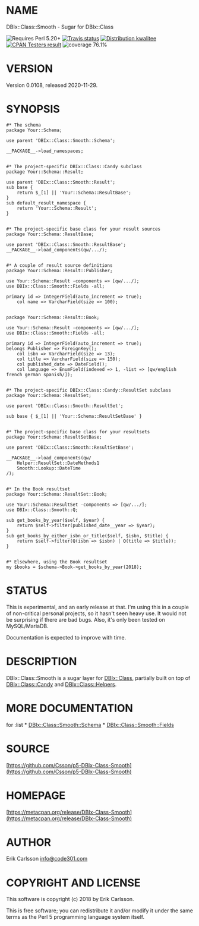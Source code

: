 # NAME

DBIx::Class::Smooth - Sugar for DBIx::Class

<div>
    <p>
    <img src="https://img.shields.io/badge/perl-5.20+-blue.svg" alt="Requires Perl 5.20+" />
    <a href="https://travis-ci.org/Csson/p5-DBIx-Class-Smooth"><img src="https://api.travis-ci.org/Csson/p5-DBIx-Class-Smooth.svg?branch=master" alt="Travis status" /></a>
    <a href="http://cpants.cpanauthors.org/release/CSSON/DBIx-Class-Smooth-0.0108"><img src="http://badgedepot.code301.com/badge/kwalitee/CSSON/DBIx-Class-Smooth/0.0108" alt="Distribution kwalitee" /></a>
    <a href="http://matrix.cpantesters.org/?dist=DBIx-Class-Smooth%200.0108"><img src="http://badgedepot.code301.com/badge/cpantesters/DBIx-Class-Smooth/0.0108" alt="CPAN Testers result" /></a>
    <img src="https://img.shields.io/badge/coverage-76.1%-orange.svg" alt="coverage 76.1%" />
    </p>
</div>

# VERSION

Version 0.0108, released 2020-11-29.

# SYNOPSIS

    #* The schema
    package Your::Schema;

    use parent 'DBIx::Class::Smooth::Schema';

    __PACKAGE__->load_namespaces;


    #* The project-specific DBIx::Class::Candy subclass
    package Your::Schema::Result;

    use parent 'DBIx::Class::Smooth::Result';
    sub base {
        return $_[1] || 'Your::Schema::ResultBase';
    }
    sub default_result_namespace {
        return 'Your::Schema::Result';
    }


    #* The project-specific base class for your result sources
    package Your::Schema::ResultBase;

    use parent 'DBIx::Class::Smooth::ResultBase';
    __PACKAGE__->load_components(qw/.../);


    #* A couple of result source definitions
    package Your::Schema::Result::Publisher;

    use Your::Schema::Result -components => [qw/.../];
    use DBIx::Class::Smooth::Fields -all;

    primary id => IntegerField(auto_increment => true);
        col name => VarcharField(size => 100);


    package Your::Schema::Result::Book;

    use Your::Schema::Result -components => [qw/.../];
    use DBIx::Class::Smooth::Fields -all;

    primary id => IntegerField(auto_increment => true);
    belongs Publisher => ForeignKey();
        col isbn => VarcharField(size => 13);
        col title => VarcharField(size => 150);
        col published_date => DateField();
        col language => EnumField(indexed => 1, -list => [qw/english french german spanish/]);


    #* The project-specific DBIx::Class::Candy::ResultSet subclass
    package Your::Schema::ResultSet;

    use parent 'DBIx::Class::Smooth::ResultSet';

    sub base { $_[1] || 'Your::Schema::ResultSetBase' }


    #* The project-specific base class for your resultsets
    package Your::Schema::ResultSetBase;

    use parent 'DBIx::Class::Smooth::ResultSetBase';

    __PACKAGE__->load_components(qw/
        Helper::ResultSet::DateMethods1
        Smooth::Lookup::DateTime
    /);


    #* In the Book resultset
    package Your::Schema::ResultSet::Book;

    use Your::Schema::ResultSet -components => [qw/.../];
    use DBIx::Class::Smooth::Q;

    sub get_books_by_year($self, $year) {
        return $self->filter(published_date__year => $year);
    }
    sub get_books_by_either_isbn_or_title($self, $isbn, $title) {
        return $self->filter(Q(isbn => $isbn) | Q(title => $title));
    }


    #* Elsewhere, using the Book resultset
    my $books = $schema->Book->get_books_by_year(2018);

# STATUS

This is experimental, and an early release at that. I'm using this in a couple of non-critical personal projects, so it hasn't seen heavy use. It would not be surprising if there are bad bugs. Also, it's only been tested on MySQL/MariaDB.

Documentation is expected to improve with time.

# DESCRIPTION

DBIx::Class::Smooth is a sugar layer for [DBIx::Class](https://metacpan.org/pod/DBIx::Class), partially built on top of [DBIx::Class::Candy](https://metacpan.org/pod/DBIx::Class::Candy) and [DBIx::Class::Helpers](https://metacpan.org/pod/DBIx::Class::Helpers).

# MORE DOCUMENTATION

for :list
\* [DBIx::Class::Smooth::Schema](https://metacpan.org/pod/DBIx::Class::Smooth::Schema)
\* [DBIx::Class::Smooth::Fields](https://metacpan.org/pod/DBIx::Class::Smooth::Fields)

# SOURCE

[https://github.com/Csson/p5-DBIx-Class-Smooth](https://github.com/Csson/p5-DBIx-Class-Smooth)

# HOMEPAGE

[https://metacpan.org/release/DBIx-Class-Smooth](https://metacpan.org/release/DBIx-Class-Smooth)

# AUTHOR

Erik Carlsson <info@code301.com>

# COPYRIGHT AND LICENSE

This software is copyright (c) 2018 by Erik Carlsson.

This is free software; you can redistribute it and/or modify it under
the same terms as the Perl 5 programming language system itself.
